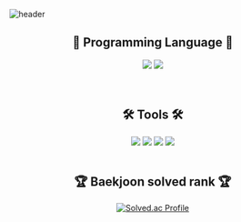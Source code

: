 ![header](https://capsule-render.vercel.app/api?type=waving&color=gradient&height=200&section=header&text=Hi!&fontSize=90)

<div align=center>


## 🌱 Programming Language 🌱
<img src="https://img.shields.io/badge/python-3776AB?style=flat&logo=python&logoColor=white"/>
<img src="https://img.shields.io/badge/Java-007396?style=flat&logo=Java&logoColor=white">
<br>
<br><br>

## 🛠️ Tools 🛠️
<img src="https://img.shields.io/badge/Visual%20Studio%20Code-007ACC?style=flat&logo=VisualStudioCode&logoColor=white" />
<img src="https://img.shields.io/badge/Android-3DDC84?style=flat-square&logo=Android&logoColor=white"/>
<img src="https://img.shields.io/badge/Jupyter-F37626?style=flat-square&logo=Jupyter&logoColor=white"/>
<img src="https://img.shields.io/badge/Google Colab-F9AB00?style=flat-square&logo=Google Colab&logoColor=white"/>
<br><br>
	
## 🏆 Baekjoon solved rank 🏆
<!-- <img src="https://github-readme-stats.vercel.app/api?username=zjavbxj523&show_icons=true">	 -->
	
[![Solved.ac Profile](http://mazassumnida.wtf/api/v2/generate_badge?boj=zjavbxj523)](https://solved.ac/zjavbxj523)
</div>




<!--
**zjavbxj523/zjavbxj523** is a ✨ _special_ ✨ repository because its `README.md` (this file) appears on your GitHub profile.
Here are some ideas to get you started:

